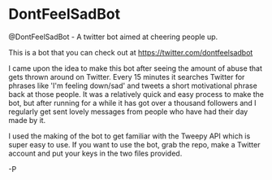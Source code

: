 # DontFeelSadBot
@DontFeelSadBot - A twitter bot aimed at cheering people up. 


This is a bot that you can check out at https://twitter.com/dontfeelsadbot 

I came upon the idea to make this bot after seeing the amount of abuse that gets thrown around on Twitter. Every 15 minutes it searches Twitter for phrases like 'I'm feeling down/sad' and tweets a short motivational phrase back at those people. It was a relatively quick and easy process to make the bot, but after running for a while it has got over a thousand followers and I regularly get sent lovely messages from people who have had their day made by it. 

I used the making of the bot to get familiar with the Tweepy API which is super easy to use. If you want to use the bot, grab the repo, make a Twitter account and put your keys in the two files provided. 


-P
